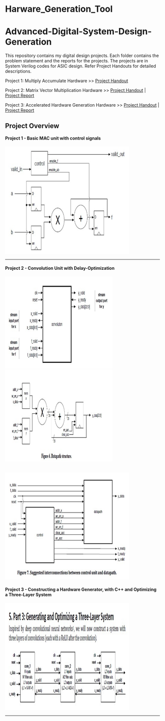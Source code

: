 # Harware_Generation_Tool


# Advanced-Digital-System-Design-Generation

This repository contains my digital design projects. Each folder contains the problem statement and the reports for the projects. The projects are in System Verilog codes for ASIC design. Refer Project Handouts for detailed descriptions.

Project 1: Multiply Accumulate Hardware >> [Project Handout](https://github.com/deepakcr7ms7/Harware_Generation_Tool/blob/main/Stage_1_MAC_UNIT/proj1.pdf)

Project 2: Matrix Vector Multiplication Hardware >> [Project Handout](https://github.com/deepakcr7ms7/Harware_Generation_Tool/blob/main/Stage_2_CovolutionEngine/proj2.pdf) | [Project Report](https://github.com/deepakcr7ms7/Harware_Generation_Tool/blob/main/Stage_2_CovolutionEngine/Report.pdf)

Project 3: Accelerated Hardware Generation Hardware >> [Project Handout](https://github.com/Aswinnatesh/Advanced-Digital-System-Design-Generation/blob/master/Hardware%20Generation%20Tool/Project_3.pdf) | [Project Report](https://github.com/deepakcr7ms7/Harware_Generation_Tool/blob/main/Stage_3_Hardware_Generation_Tool/507(P3).pdf)



## Project Overview

<h4> Project 1 - Basic MAC unit with control signals </h4>
<img src="https://github.com/deepakcr7ms7/Harware_Generation_Tool/blob/main/images/HGT1.jpg" height="350" style="width:80%";">
<hr>


<h4> Project 2 - Convolution Unit with Delay-Optimization </h4>

<p float="left" > 
  <img src="https://github.com/deepakcr7ms7/Harware_Generation_Tool/blob/main/images/HGT6.jpg" alt="Preprocessing" height="300" width="350"  />
  <img src="https://github.com/deepakcr7ms7/Harware_Generation_Tool/blob/main/images/HGT7.jpg" alt="Augmented Images" height="300" width="350" />
</p>  

  <br><img src="https://github.com/deepakcr7ms7/Harware_Generation_Tool/blob/main/images/HGT3.jpg" alt="Augmented Images" height="350" style="width:80%" >


<h4> Project 3 - Constructing a Hardware Generator, with C++ and Optimizing a Three-Layer System </h4>
<img src="https://github.com/deepakcr7ms7/Harware_Generation_Tool/blob/main/images/HGT5.jpg" height="350" style="width:80%";">
<hr>



